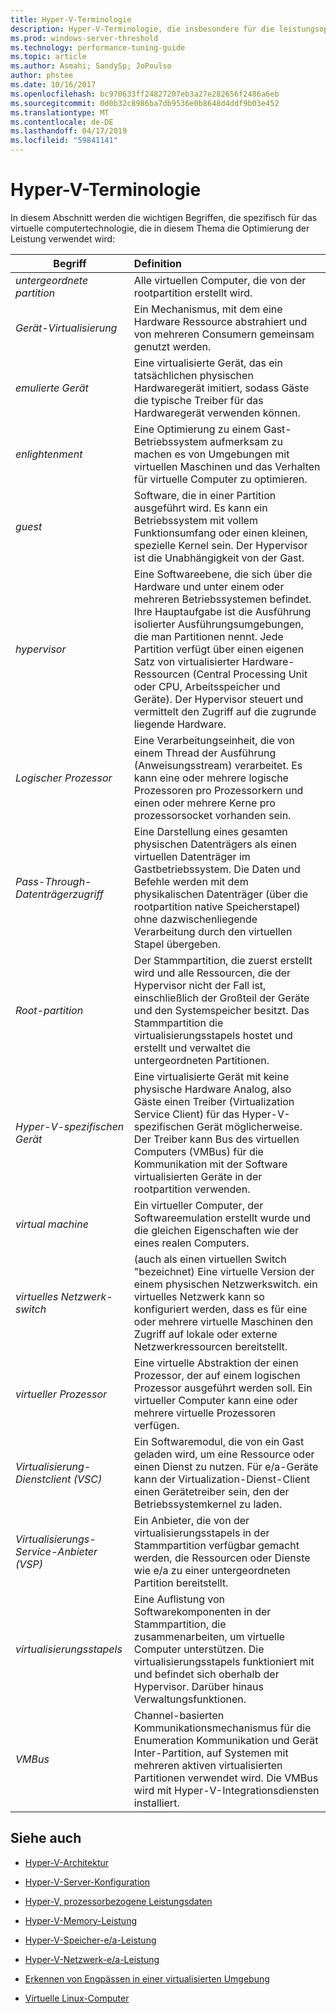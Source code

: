 ```yaml
---
title: Hyper-V-Terminologie
description: Hyper-V-Terminologie, die insbesondere für die leistungsoptimierung für Hyper-V
ms.prod: windows-server-threshold
ms.technology: performance-tuning-guide
ms.topic: article
ms.author: Asmahi; SandySp; JoPoulso
author: phstee
ms.date: 10/16/2017
ms.openlocfilehash: bc970633ff24827207eb3a27e282656f2486a6eb
ms.sourcegitcommit: 0d0b32c8986ba7db9536e0b8648d4ddf9b03e452
ms.translationtype: MT
ms.contentlocale: de-DE
ms.lasthandoff: 04/17/2019
ms.locfileid: "59841141"
---
```

# <a name="hyper-v-terminology"></a>Hyper-V-Terminologie
In diesem Abschnitt werden die wichtigen Begriffen, die spezifisch für das virtuelle computertechnologie, die in diesem Thema die Optimierung der Leistung verwendet wird:

| Begriff        | Definition           |
| ------------- |:------------|
|*untergeordnete partition* | Alle virtuellen Computer, die von der rootpartition erstellt wird.|
|*Gerät-Virtualisierung* | Ein Mechanismus, mit dem eine Hardware Ressource abstrahiert und von mehreren Consumern gemeinsam genutzt werden.|
|*emulierte Gerät*|Eine virtualisierte Gerät, das ein tatsächlichen physischen Hardwaregerät imitiert, sodass Gäste die typische Treiber für das Hardwaregerät verwenden können.|
|*enlightenment*|Eine Optimierung zu einem Gast-Betriebssystem aufmerksam zu machen es von Umgebungen mit virtuellen Maschinen und das Verhalten für virtuelle Computer zu optimieren.|
|*guest*|Software, die in einer Partition ausgeführt wird. Es kann ein Betriebssystem mit vollem Funktionsumfang oder einen kleinen, spezielle Kernel sein. Der Hypervisor ist die Unabhängigkeit von der Gast.|
|*hypervisor*|Eine Softwareebene, die sich über die Hardware und unter einem oder mehreren Betriebssystemen befindet. Ihre Hauptaufgabe ist die Ausführung isolierter Ausführungsumgebungen, die man Partitionen nennt. Jede Partition verfügt über einen eigenen Satz von virtualisierter Hardware-Ressourcen (Central Processing Unit oder CPU, Arbeitsspeicher und Geräte). Der Hypervisor steuert und vermittelt den Zugriff auf die zugrunde liegende Hardware.|
|*Logischer Prozessor*| Eine Verarbeitungseinheit, die von einem Thread der Ausführung (Anweisungsstream) verarbeitet. Es kann eine oder mehrere logische Prozessoren pro Prozessorkern und einen oder mehrere Kerne pro prozessorsocket vorhanden sein.|
| *Pass-Through-Datenträgerzugriff*|Eine Darstellung eines gesamten physischen Datenträgers als einen virtuellen Datenträger im Gastbetriebssystem. Die Daten und Befehle werden mit dem physikalischen Datenträger (über die rootpartition native Speicherstapel) ohne dazwischenliegende Verarbeitung durch den virtuellen Stapel übergeben.|
|*Root-partition*|Der Stammpartition, die zuerst erstellt wird und alle Ressourcen, die der Hypervisor nicht der Fall ist, einschließlich der Großteil der Geräte und den Systemspeicher besitzt. Das Stammpartition die virtualisierungsstapels hostet und erstellt und verwaltet die untergeordneten Partitionen.|
|*Hyper-V-spezifischen Gerät*|Eine virtualisierte Gerät mit keine physische Hardware Analog, also Gäste einen Treiber (Virtualization Service Client) für das Hyper-V-spezifischen Gerät möglicherweise. Der Treiber kann Bus des virtuellen Computers (VMBus) für die Kommunikation mit der Software virtualisierten Geräte in der rootpartition verwenden.|
|*virtual machine*|Ein virtueller Computer, der Softwareemulation erstellt wurde und die gleichen Eigenschaften wie der eines realen Computers.|
| *virtuelles Netzwerk-switch*|(auch als einen virtuellen Switch "bezeichnet) Eine virtuelle Version der einem physischen Netzwerkswitch. ein virtuelles Netzwerk kann so konfiguriert werden, dass es für eine oder mehrere virtuelle Maschinen den Zugriff auf lokale oder externe Netzwerkressourcen bereitstellt.|
|*virtueller Prozessor*|Eine virtuelle Abstraktion der einen Prozessor, der auf einem logischen Prozessor ausgeführt werden soll. Ein virtueller Computer kann eine oder mehrere virtuelle Prozessoren verfügen.|
|*Virtualisierung-Dienstclient (VSC)*|Ein Softwaremodul, die von ein Gast geladen wird, um eine Ressource oder einen Dienst zu nutzen. Für e/a-Geräte kann der Virtualization-Dienst-Client einen Gerätetreiber sein, den der Betriebssystemkernel zu laden.|
| *Virtualisierungs-Service-Anbieter (VSP)*|  Ein Anbieter, die von der virtualisierungsstapels in der Stammpartition verfügbar gemacht werden, die Ressourcen oder Dienste wie e/a zu einer untergeordneten Partition bereitstellt.|
| *virtualisierungsstapels*|Eine Auflistung von Softwarekomponenten in der Stammpartition, die zusammenarbeiten, um virtuelle Computer unterstützen. Die virtualisierungsstapels funktioniert mit und befindet sich oberhalb der Hypervisor. Darüber hinaus Verwaltungsfunktionen.|
|*VMBus*|Channel-basierten Kommunikationsmechanismus für die Enumeration Kommunikation und Gerät Inter-Partition, auf Systemen mit mehreren aktiven virtualisierten Partitionen verwendet wird. Die VMBus wird mit Hyper-V-Integrationsdiensten installiert.|

## <a name="see-also"></a>Siehe auch

-   [Hyper-V-Architektur](architecture.md)

-   [Hyper-V-Server-Konfiguration](configuration.md)

-   [Hyper-V, prozessorbezogene Leistungsdaten](processor-performance.md)

-   [Hyper-V-Memory-Leistung](memory-performance.md)

-   [Hyper-V-Speicher-e/a-Leistung](storage-io-performance.md)

-   [Hyper-V-Netzwerk-e/a-Leistung](network-io-performance.md)

-   [Erkennen von Engpässen in einer virtualisierten Umgebung](detecting-virtualized-environment-bottlenecks.md)

-   [Virtuelle Linux-Computer](linux-virtual-machine-considerations.md)
